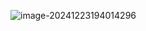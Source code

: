 ![image-20241223194014296](C:\Users\xsf\AppData\Roaming\Typora\typora-user-images\image-20241223194014296.png)
